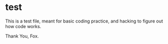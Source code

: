 # test
This is a test file, meant for basic coding practice, and hacking to figure
out how code works.

Thank You,
Fox.
